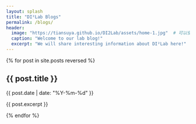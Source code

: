 ```yaml
---
layout: splash
title: "DI²Lab Blogs"
permalink: /blogs/
header:
  image: "https://tiansuya.github.io/DI2Lab/assets/home-1.jpg"  # 可以使用实验室相关的头图
  caption: "Welcome to our lab blog!"
  excerpt: "We will share interesting information about DI²Lab here!"
---
```


<!-- {% include base_path %} -->

{% for post in site.posts reversed %}
  <h2>{{ post.title }}</h2>
  <p>{{ post.date | date: "%Y-%m-%d" }}</p>
  <p>{{ post.excerpt }}</p>
{% endfor %}